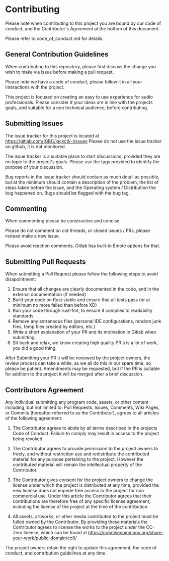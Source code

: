 # Contributing

Please note when contributing to this project you are bound by our code of conduct, and the Contributor's Agreement at the bottom of this document.

Please refer to code_of_conduct.md for details.

## General Contribution Guidelines
When contributing to this repository, please first discuss the change you wish to make via issue before making a pull request.

Please note we have a code of conduct, please follow it in all your interactions with the project.

This project is focused on creating an easy to use experience for audio professionals. Please consider if your ideas are in line with the projects goals, and suitable for a non technical audience, before contributing. 

## Submitting Issues
The issue tracker for this project is located at https://gitlab.com/IGBC/jackctl/-/issues Please do not use the issue tracker on github, it is not monitored.

The issue tracker is a suitable place to start discussions, provided they are on topic to the project's goals. Please use the tags provided to identify the purpose of your discussion.

Bug reports in the issue tracker should contain as much detail as possible, but at the minimum should contain a description of the problem, the list of steps taken before the issue, and the Operating system / Distribution the bug happened on. Bugs should be flagged with the bug tag.

## Commenting
When commenting please be constructive and concise. 

Please do not comment on old threads, or closed issues / PRs, please instead make a new issue.

Please avoid reaction comments, Gitlab has built-in Emote options for that.

## Submitting Pull Requests
When submitting a Pull Request please follow the following steps to avoid disapointment:

  1. Ensure that all changes are clearly documented in the code, and in the external documentation (if needed)
  2. Build your code on Rust stable and ensure that all tests pass (or at minimum no more failed than before XD)
  3. Run your code through rust-fmt, to ensure it complies to readability standards
  4. Remove any extraneous files (personal IDE configurations, random junk files, temp files created by editors, etc.)
  5. Write a short explanation of your PR and its motivation in Gitlab when submitting.
  6. Sit back and relax, we know creating high quality PR's is a lot of work, you did a good thing.

After Submitting your PR it will be reviewed by the project owners, the review process can take a while, as we all do this in our spare time, so please be patient. Amendments may be requested, but if the PR is suitable for addition to the project it will be merged after a brief discussion.

## Contributors Agreement
Any individual submitting any program code, assets, or other content including, but not limited to: Pull Requests, Issues, Comments, Wiki Pages, or Commits (hereafter referred to as the Contributor), agrees to all articles of the following agreement:

1. The Contributor agrees to abide by all terms described in the projects Code of Conduct. Failure to comply may result in access to the project being revoked.

2. The Contributor agrees to provide permission to the project owners to freely, and without restriction use and redistribute the contributed material for any purpose pertaining to the project. However the contributed material will remain the intellectual property of the Contributor.

3. The Contributor gives consent for the project owners to change the license under which the project is distributed at any time, provided the new license does not impede free access to the project for non commercial use. Under this article the Contributor agrees that their contributions are therefore free of any specific license agreement, including the license of the project at the time of the contribution.

4. All assets, artworks, or other media contributed to the project must be fulled owned by the Contributor. By providing these materials the Contributor agrees to license the works to the project under the CC-Zero license, which can be found at https://creativecommons.org/share-your-work/public-domain/cc0/

The project owners retain the right to update this agreement, the code of conduct, and contribution guidelines at any time.
